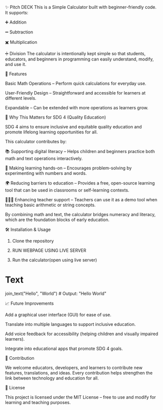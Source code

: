 ✨ Pitch DECK
This is a Simple Calculator built with beginner-friendly code. It supports:

➕ Addition

➖ Subtraction

✖️ Multiplication

➗ Division
The calculator is intentionally kept simple so that students, educators, and beginners in programming can easily understand, modify, and use it.

🚀 Features

Basic Math Operations – Perform quick calculations for everyday use.


User-Friendly Design – Straightforward and accessible for learners at different levels.

Expandable – Can be extended with more operations as learners grow.

🎯 Why This Matters for SDG 4 (Quality Education)

SDG 4 aims to ensure inclusive and equitable quality education and promote lifelong learning opportunities for all.

This calculator contributes by:

📚 Supporting digital literacy – Helps children and beginners practice both math and text operations interactively.

🧮 Making learning hands-on – Encourages problem-solving by experimenting with numbers and words.

🌍 Reducing barriers to education – Provides a free, open-source learning tool that can be used in classrooms or self-learning contexts.

👩🏾‍🏫 Enhancing teacher support – Teachers can use it as a demo tool when teaching basic arithmetic or string concepts.

By combining math and text, the calculator bridges numeracy and literacy, which are the foundation blocks of early education.

🛠️ Installation & Usage
1. Clone the repository
2. RUN WEBPAGE USING LIVE SERVER

2. Run the calculator(open using live server)

# Text
join_text("Hello", "World")   # Output: "Hello World"

📈 Future Improvements

Add a graphical user interface (GUI) for ease of use.

Translate into multiple languages to support inclusive education.

Add voice feedback for accessibility (helping children and visually impaired learners).

Integrate into educational apps that promote SDG 4 goals.

🤝 Contribution

We welcome educators, developers, and learners to contribute new features, translations, and ideas. Every contribution helps strengthen the link between technology and education for all.

📜 License

This project is licensed under the MIT License – free to use and modify for learning and teaching purposes.
